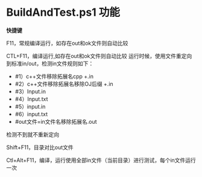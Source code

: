 # BuildAndTest.ps1 功能

**快捷键**

F11，常规编译运行，如存在out和ok文件则自动比较


CTL+F11，编译运行,如存在out和ok文件则自动比较
运行时候，使用文件重定向到标准in/out，检测in文件规则如下：
* #1）c++文件移除拓展名cpp +.in
* #2）c++文件移除拓展名移除OJ后缀 +.in
* #3）Input.in
* #4）Input.txt
* #5）input.in
* #6）input.txt
* #out文件=in文件名移除拓展名.out

检测不到就不重新定向

Shift+F11，目录对比out文件

Ctl+Alt+F11，编译，运行使用全部in文件（当前目录）进行测试，每个in文件运行一次